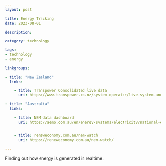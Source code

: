 ```yaml
---
layout: post

title: Energy Tracking
date: 2023-08-01

description:

category: technology

tags:
- technology
- energy

linkgroups:

- title: "New Zealand"
  links:

    - title: Transpower Consolidated live data
      uri: https://www.transpower.co.nz/system-operator/live-system-and-market-data/consolidated-live-data

- title: "Australia"
  links:

    - title: NEM data dashboard
      uri: https://aemo.com.au/en/energy-systems/electricity/national-electricity-market-nem/data-nem/data-dashboard-nem


    - title: reneweconomy.com.au/nem-watch
      uri: https://reneweconomy.com.au/nem-watch/

---
```


Finding out how energy is generated in realtime.
